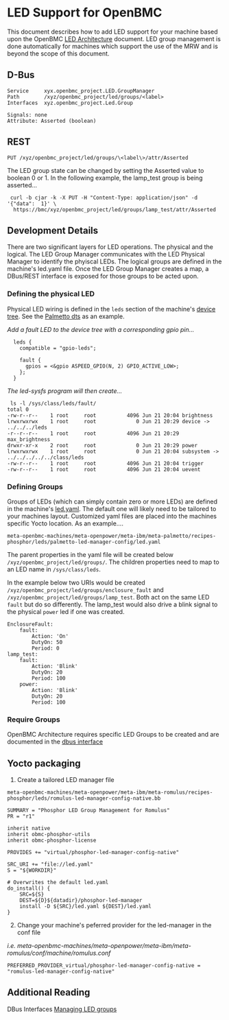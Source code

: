 # LED Support for OpenBMC

This document describes how to add LED support for your machine based upon the
OpenBMC
[LED Architecture](https://github.com/openbmc/phosphor-dbus-interfaces/blob/master/xyz/openbmc_project/Led/README.md)
document.  LED group management is done automatically for machines which support
the use of the MRW and is beyond the scope of this document.

## D-Bus

```
Service     xyx.openbmc_project.LED.GroupManager
Path        /xyz/openbmc_project/led/groups/<label>
Interfaces  xyz.openbmc_project.Led.Group

Signals: none
Attribute: Asserted (boolean)
```

## REST

```
PUT /xyz/openbmc_project/led/groups/\<label\>/attr/Asserted
```

The LED group state can be changed by setting the Asserted value to boolean 0 or 1.
In the following example, the lamp_test group is being asserted...
```
 curl -b cjar -k -X PUT -H "Content-Type: application/json" -d '{"data":  1}' \
  https://bmc/xyz/openbmc_project/led/groups/lamp_test/attr/Asserted
```


## Development Details
There are two significant layers for LED operations.  The physical and the
logical.  The LED Group Manager communicates with the LED Physical Manager to
identify the phyiscal LEDs.  The logical groups are defined in the machine's
led.yaml file.  Once the LED Group Manager creates a map, a DBus/REST interface
is exposed for those groups to be acted upon.

### Defining the physical LED

Physical LED wiring is defined in the `leds` section of the machine's
[device tree](https://github.com/openbmc/linux/tree/dev-4.10/arch/arm/boot/dts).
See the
[Palmetto dts](https://github.com/openbmc/linux/blob/dev-4.10/arch/arm/boot/dts/aspeed-bmc-opp-palmetto.dts#L39)
as an example.

_Add a fault LED to the device tree with a corresponding gpio pin..._
```
  leds {
    compatible = "gpio-leds";

    fault {
      gpios = <&gpio ASPEED_GPIO(N, 2) GPIO_ACTIVE_LOW>;
    };
  }
```

_The led-sysfs program will then create..._

```
 ls -l /sys/class/leds/fault/
total 0
-rw-r--r--    1 root     root          4096 Jun 21 20:04 brightness
lrwxrwxrwx    1 root     root             0 Jun 21 20:29 device -> ../../../leds
-r--r--r--    1 root     root          4096 Jun 21 20:29 max_brightness
drwxr-xr-x    2 root     root             0 Jun 21 20:29 power
lrwxrwxrwx    1 root     root             0 Jun 21 20:04 subsystem -> ../../../../../class/leds
-rw-r--r--    1 root     root          4096 Jun 21 20:04 trigger
-rw-r--r--    1 root     root          4096 Jun 21 20:04 uevent
```

### Defining Groups
Groups of LEDs (which can simply contain zero or more LEDs) are defined in the
machine's
[led.yaml](https://github.com/openbmc/phosphor-led-manager/blob/master/led.yaml).
The default one will likely need to be tailored to your machines layout.
Customized yaml files are placed into the machines specific Yocto location.  As
an example....

```
meta-openbmc-machines/meta-openpower/meta-ibm/meta-palmetto/recipes-phosphor/leds/palmetto-led-manager-config/led.yaml
```

The parent properties in the yaml file will be created below `/xyz/openbmc_project/led/groups/`.
The children properties need to map to an LED name in `/sys/class/leds`.

In the example below two URIs would be created `/xyz/openbmc_project/led/groups/enclosure_fault`
and `/xyz/openbmc_project/led/groups/lamp_test`.  Both act on the same LED `fault`
but do so differently.  The lamp_test would also drive a blink signal to the
physical `power` led if one was created.


```
EnclosureFault:
    fault:
        Action: 'On'
        DutyOn: 50
        Period: 0
lamp_test:
    fault:
        Action: 'Blink'
        DutyOn: 20
        Period: 100
    power:
        Action: 'Blink'
        DutyOn: 20
        Period: 100

```

### Require Groups
OpenBMC Architecture requires specific LED Groups to be created and are
documented in the
[dbus interface](https://github.com/openbmc/phosphor-dbus-interfaces/blob/master/xyz/openbmc_project/Led/README.md)


## Yocto packaging
1.  Create a tailored LED manager file

`meta-openbmc-machines/meta-openpower/meta-ibm/meta-romulus/recipes-phosphor/leds/romulus-led-manager-config-native.bb`
```
SUMMARY = "Phosphor LED Group Management for Romulus"
PR = "r1"

inherit native
inherit obmc-phosphor-utils
inherit obmc-phosphor-license

PROVIDES += "virtual/phosphor-led-manager-config-native"

SRC_URI += "file://led.yaml"
S = "${WORKDIR}"

# Overwrites the default led.yaml
do_install() {
    SRC=${S}
    DEST=${D}${datadir}/phosphor-led-manager
    install -D ${SRC}/led.yaml ${DEST}/led.yaml
}
```
2. Change your machine's peferred provider for the led-manager in the conf file

_i.e. meta-openbmc-machines/meta-openpower/meta-ibm/meta-romulus/conf/machine/romulus.conf_

`PREFERRED_PROVIDER_virtual/phosphor-led-manager-config-native = "romulus-led-manager-config-native"`



## Additional Reading
DBus Interfaces [Managing LED groups](https://github.com/openbmc/phosphor-dbus-interfaces/tree/master/xyz/openbmc_project/Led/README.md)
